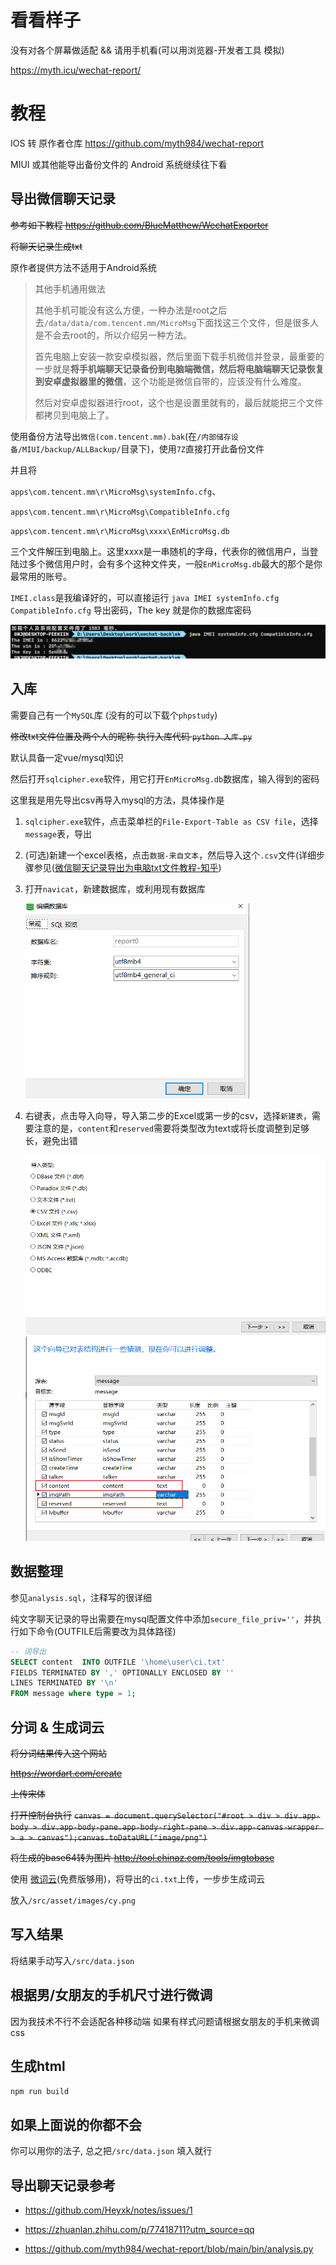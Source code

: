 # 看看样子

  没有对各个屏幕做适配 && 请用手机看(可以用浏览器-开发者工具 模拟)

  https://myth.icu/wechat-report/

# 教程

IOS 转 原作者仓库 https://github.com/myth984/wechat-report

MIUI 或其他能导出备份文件的 Android 系统继续往下看
## 导出微信聊天记录
<del>参考如下教程
https://github.com/BlueMatthew/WechatExporter</del>

<del>将聊天记录生成txt</del>

原作者提供方法不适用于Android系统



> 其他手机通用做法
>
> 其他手机可能没有这么方便，一种办法是root之后去`/data/data/com.tencent.mm/MicroMsg`下面找这三个文件，但是很多人是不会去root的，所以介绍另一种方法。
>
> 首先电脑上安装一款安卓模拟器，然后里面下载手机微信并登录，最重要的一步就是**将手机端聊天记录备份到电脑端微信，然后将电脑端聊天记录恢复到安卓虚拟器里的微信**，这个功能是微信自带的，应该没有什么难度。
>
> 然后对安卓虚拟器进行root，这个也是设置里就有的，最后就能把三个文件都拷贝到电脑上了。

使用备份方法导出`微信(com.tencent.mm).bak`(在`/内部储存设备/MIUI/backup/ALLBackup/`目录下)，使用`7Z`直接打开此备份文件

并且将

`apps\com.tencent.mm\r\MicroMsg\systemInfo.cfg`、

`apps\com.tencent.mm\r\MicroMsg\CompatibleInfo.cfg`

`apps\com.tencent.mm\r\MicroMsg\xxxx\EnMicroMsg.db`

三个文件解压到电脑上。这里xxxx是一串随机的字母，代表你的微信用户，当登陆过多个微信用户时，会有多个这种文件夹，一般`EnMicroMsg.db`最大的那个是你最常用的账号。

`IMEI.class`是我编译好的，可以直接运行 `java IMEI systemInfo.cfg CompatibleInfo.cfg` 导出密码，The key 就是你的数据库密码

<img src="img\image-20220101133136333.png" alt="image-20220101133136333" style="zoom:80%;" />



## 入库

需要自己有一个`MySQL`库 (没有的可以下载个`phpstudy`)

<del>修改txt文件位置及两个人的昵称 执行入库代码 `python 入库.py`</del>

默认具备一定vue/mysql知识

然后打开`sqlcipher.exe`软件，用它打开`EnMicroMsg.db`数据库，输入得到的密码

这里我是用先导出csv再导入mysql的方法，具体操作是

1. `sqlcipher.exe`软件，点击菜单栏的`File-Export-Table as CSV file`，选择`message`表，导出

2. (可选)新建一个excel表格，点击`数据-来自文本`，然后导入这个`.csv`文件(详细步骤参见([微信聊天记录导出为电脑txt文件教程-知乎](https://zhuanlan.zhihu.com/p/77418711?utm_source=qq))

3. 打开`navicat`，新建数据库，或利用现有数据库

   <img src="img\image-20220101134150226.png" alt="image-20220101134150226" style="zoom:67%;" />

4. 右键表，点击导入向导，导入第二步的Excel或第一步的csv，选择`新建表`，需要注意的是，`content`和`reserved`需要将类型改为text或将长度调整到足够长，避免出错

   <img src="img\image-20220101134353285.png" alt="image-20220101134353285" style="zoom:67%;" />

   

   <img src="img\image-20220101134927619.png" alt="image-20220101134927619" style="zoom:67%;" />

## 数据整理

参见`analysis.sql`，注释写的很详细

纯文字聊天记录的导出需要在mysql配置文件中添加`secure_file_priv=''`，并执行如下命令(OUTFILE后需要改为具体路径)

```sql
-- 词导出
SELECT content  INTO OUTFILE '\home\user\ci.txt'
FIELDS TERMINATED BY ',' OPTIONALLY ENCLOSED BY ''
LINES TERMINATED BY '\n'
FROM message where type = 1;
```



## 分词 & 生成词云

<del>将分词结果传入这个网站</del>

<del>https://wordart.com/create</del>

<del>上传宋体</del>

<del>打开控制台执行</del>
<del>`canvas = document.querySelector("#root > div > div.app-body > div.app-body-pane.app-body-right-pane > div.app-canvas-wrapper > a > canvas");canvas.toDataURL("image/png")`</del>

<del>将生成的base64转为图片
http://tool.chinaz.com/tools/imgtobase</del>

使用 [微词云](https://www.weiciyun.com/fenci/)(免费版够用)，将导出的`ci.txt`上传，一步步生成词云

放入`/src/asset/images/cy.png`

## 写入结果

将结果手动写入`/src/data.json`

## 根据男/女朋友的手机尺寸进行微调

因为我技术不行不会适配各种移动端 如果有样式问题请根据女朋友的手机来微调css
## 生成html

`npm run build`

## 如果上面说的你都不会

你可以用你的法子, 总之把`/src/data.json` 填入就行



## 导出聊天记录参考

- https://github.com/Heyxk/notes/issues/1

- https://zhuanlan.zhihu.com/p/77418711?utm_source=qq

- https://github.com/myth984/wechat-report/blob/main/bin/analysis.py

